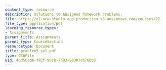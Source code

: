 ```yaml
---
content_type: resource
description: Solutions to assigned homework problems.
file: https://ol-ocw-studio-app-production.s3.amazonaws.com/courses/22-314j-structural-mechanics-in-nuclear-power-technology-fall-2006/4dd50cd6f93f90cb7d936b307cb76bb8_problem5_sol.pdf
file_type: application/pdf
learning_resource_types:
- Assignments
parent_title: Assignments
parent_type: CourseSection
resourcetype: Document
title: problem5_sol.pdf
type: OCWFile
uid: 4dd50cd6-f93f-90cb-7d93-6b307cb76bb8
---
```

